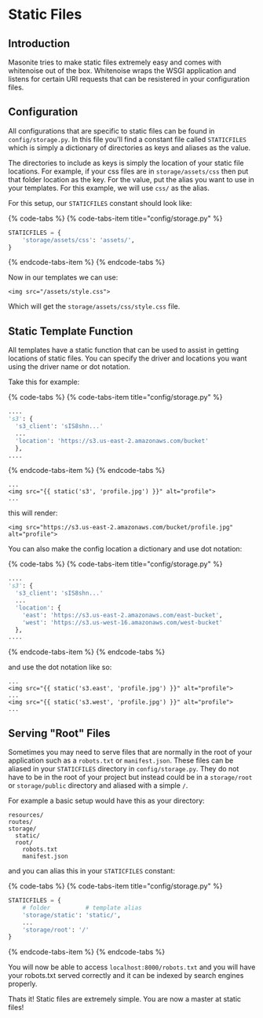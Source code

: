 # Static Files

## Introduction

Masonite tries to make static files extremely easy and comes with whitenoise out of the box. Whitenoise wraps the WSGI application and listens for certain URI requests that can be resistered in your configuration files.

## Configuration

All configurations that are specific to static files can be found in `config/storage.py`. In this file you'll find a constant file called `STATICFILES` which is simply a dictionary of directories as keys and aliases as the value.

The directories to include as keys is simply the location of your static file locations. For example, if your css files are in `storage/assets/css` then put that folder location as the key. For the value, put the alias you want to use in your templates. For this example, we will use `css/` as the alias.

For this setup, our `STATICFILES` constant should look like:

{% code-tabs %}
{% code-tabs-item title="config/storage.py" %}
```python
STATICFILES = {
    'storage/assets/css': 'assets/',
}
```
{% endcode-tabs-item %}
{% endcode-tabs %}

Now in our templates we can use:

```markup
<img src="/assets/style.css">
```

Which will get the `storage/assets/css/style.css` file.

## Static Template Function

All templates have a static function that can be used to assist in getting locations of static files. You can specify the driver and locations you want using the driver name or dot notation.

Take this for example:

{% code-tabs %}
{% code-tabs-item title="config/storage.py" %}
```python
....
's3': {
  's3_client': 'sIS8shn...'
  ...
  'location': 'https://s3.us-east-2.amazonaws.com/bucket'
  },
....
```
{% endcode-tabs-item %}
{% endcode-tabs %}

```markup
...
<img src="{{ static('s3', 'profile.jpg') }}" alt="profile">
...
```

this will render:

```markup
<img src="https://s3.us-east-2.amazonaws.com/bucket/profile.jpg" alt="profile">
```

You can also make the config location a dictionary and use dot notation:

{% code-tabs %}
{% code-tabs-item title="config/storage.py" %}
```python
....
's3': {
  's3_client': 'sIS8shn...'
  ...
  'location': {
    'east': 'https://s3.us-east-2.amazonaws.com/east-bucket',
    'west': 'https://s3.us-west-16.amazonaws.com/west-bucket'
  },
....
```
{% endcode-tabs-item %}
{% endcode-tabs %}

and use the dot notation like so:

```markup
...
<img src="{{ static('s3.east', 'profile.jpg') }}" alt="profile">
...
<img src="{{ static('s3.west', 'profile.jpg') }}" alt="profile">
...
```

## Serving "Root" Files

Sometimes you may need to serve files that are normally in the root of your application such as a `robots.txt` or `manifest.json`. These files can be aliased in your `STATICFILES` directory in `config/storage.py`. They do not have to be in the root of your project but instead could be in a `storage/root` or `storage/public` directory and aliased with a simple `/`.

For example a basic setup would have this as your directory:

```text
resources/
routes/
storage/
  static/
  root/
    robots.txt
    manifest.json
```

and you can alias this in your `STATICFILES` constant:

{% code-tabs %}
{% code-tabs-item title="config/storage.py" %}
```python
STATICFILES = {
    # folder          # template alias
    'storage/static': 'static/',
    ...
    'storage/root': '/'
}
```
{% endcode-tabs-item %}
{% endcode-tabs %}

You will now be able to access `localhost:8000/robots.txt` and you will have your robots.txt served correctly and it can be indexed by search engines properly.

Thats it! Static files are extremely simple. You are now a master at static files!

